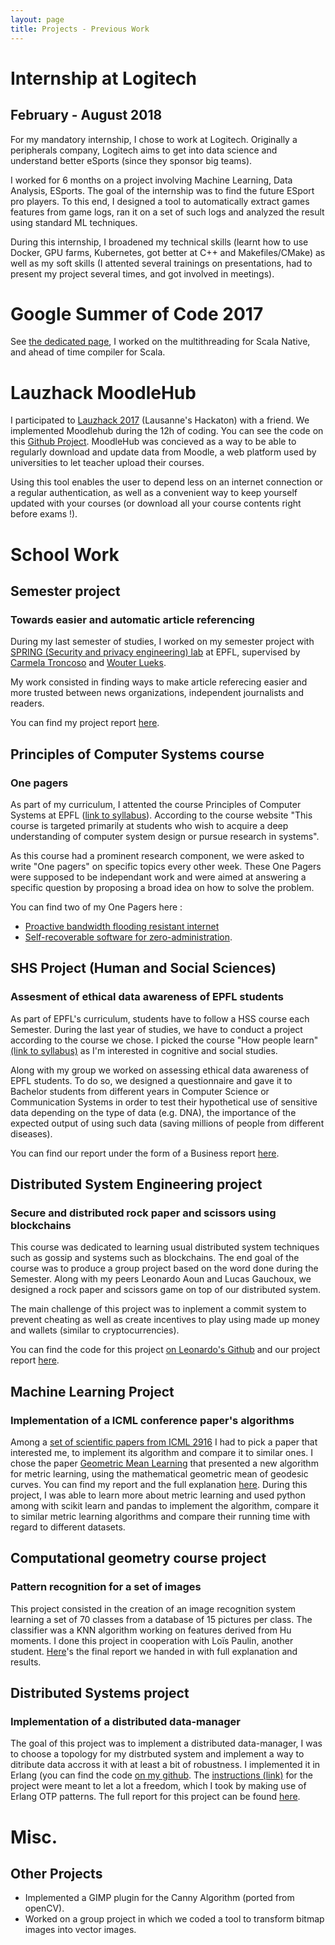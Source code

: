 ```yaml
---
layout: page
title: Projects - Previous Work
---
```


# Internship at Logitech
## February - August 2018

For my mandatory internship, I chose to work at Logitech. Originally a peripherals company, Logitech aims to get into data science and understand better eSports (since they sponsor big teams).

I worked for 6 months on a project involving Machine Learning, Data Analysis, ESports. The goal of the internship was to find the future ESport pro players. To this end, I designed a tool to automatically extract games features from game logs, ran it on a set of such logs and analyzed the result using standard ML techniques.

During this internship, I broadened my technical skills (learnt how to use Docker, GPU farms, Kubernetes, got better at C++ and Makefiles/CMake) as well as my soft skills (I attented several trainings on presentations, had to present my project several times, and got involved in meetings).

# Google Summer of Code 2017

See [the dedicated page](GSoC), I worked on the multithreading for Scala Native, and ahead of time compiler for Scala.

# Lauzhack MoodleHub

I participated to [Lauzhack 2017](http://lauzhack.com/) (Lausanne's Hackaton) with a friend. We implemented Moodlehub during the 12h of coding. You can see the code on this [Github Project](https://github.com/MoodleHub/MoodleHub). MoodleHub was concieved as a way to be able to regularly download and update data from Moodle, a web platform used by universities to let teacher upload their courses.

Using this tool enables the user to depend less on an internet connection or a regular authentication, as well as a convenient way to keep yourself updated with your courses (or download all your course contents right before exams !).

# School Work

## Semester project
### Towards easier and automatic article referencing

During my last semester of studies, I worked on my semester project with [SPRING (Security and privacy engineering) lab](https://www.epfl.ch/labs/spring/) at EPFL, supervised by [Carmela Troncoso](http://carmelatroncoso.com/) and [Wouter Lueks](https://wouterlueks.nl/).

My work consisted in finding ways to make article referecing easier and more trusted between news organizations, independent journalists and readers.

You can find my project report [here](Semester_Project/Semester_Project_Report.pdf).

## Principles of Computer Systems course
### One pagers 

As part of my curriculum, I attented the course Principles of Computer Systems at EPFL ([link to syllabus](https://dslab.epfl.ch/teaching/pocs/)). According to the course website "This course is targeted primarily at students who wish to acquire a deep understanding of computer system design or pursue research in systems". 

As this course had a prominent research component, we were asked to write "One pagers" on specific topics every other week. These One Pagers were supposed to be independant work and were aimed at answering a specific question by proposing a broad idea on how to solve the problem.

You can find two of my One Pagers here :
* [Proactive bandwidth flooding resistant internet](POCS/POCS_OP4.pdf)
* [Self-recoverable software for zero-administration](POCS/POCS_OP6.pdf).

## SHS Project (Human and Social Sciences)
### Assesment of ethical data awareness of EPFL students

As part of EPFL's curriculum, students have to follow a HSS course each Semester. During the last year of studies, we have to conduct a project according to the course we chose. I picked the course "How people learn" [(link to syllabus)](https://edu.epfl.ch/coursebook/en/how-people-learn-i-HUM-432?cb_cycle=bama_cyclemaster&cb_section=shs) as I'm interested in cognitive and social studies.

Along with my group we worked on assessing ethical data awareness of EPFL students. To do so, we designed a questionnaire and gave it to Bachelor students from different years in Computer Science or Communication Systems in order to test their hypothetical use of sensitive data depending on the type of data (e.g. DNA), the importance of the expected output of using such data (saving millions of people from different diseases).

You can find our report under the form of a Business report [here](SHS/Business_report_SHS.pdf).

## Distributed System Engineering project
### Secure and distributed rock paper and scissors using blockchains

This course was dedicated to learning usual distributed system techniques such as gossip and systems such as blockchains. The end goal of the course was to produce a group project based on the word done during the Semester.
Along with my peers Leonardo Aoun and Lucas Gauchoux, we designed a rock paper and scissors game on top of our distributed system.

The main challenge of this project was to inplement a commit system to prevent cheating as well as create incentives to play using made up money and wallets (similar to cryptocurrencies).

You can find the code for this project [on Leonardo's Github](https://github.com/aounleonardo/Rasp) and our project report [here](DSE/DSE_Project_Aoun_Gauchoux_Coudert.pdf).

## Machine Learning Project
### Implementation of a ICML conference paper's algorithms

Among a [set of scientific papers from ICML 2916](http://icml.cc/2016/?page_id=1839) I had to pick a paper that interested me, to implement its algorithm and compare it to similar ones. I chose the paper [Geometric Mean Learning](GMML.pdf) that presented a new algorithm for metric learning, using the mathematical geometric mean of geodesic curves. You can find my report and the full explanation [here](ML_project.pdf). During this project, I was able to learn more about metric learning and used python among with scikit learn and pandas to implement the algorithm, compare it to similar metric learning algorithms and compare their running time with regard to different datasets.

## Computational geometry course project
### Pattern recognition for a set of images

This project consisted in the creation of an image recognition system learning a set of 70 classes from a database of 15 pictures per class. The classifier was a KNN algorithm working on features derived from Hu moments. I done this project in cooperation with Loïs Paulin, another student. [Here](CGDI_report.pdf)'s the final report we handed in with full explanation and results.

## Distributed Systems project
### Implementation of a distributed data-manager

The goal of this project was to implement a distributed data-manager, I was to choose a topology for my distrbuted system and implement a way to ditribute data accross it with at least a bit of robustness. I implemented it in Erlang (you can find the code [on my github](https://github.com/Korf74/DS_Project). The [instructions (link)](DS_project.pdf) for the project were meant to let a lot a freedom, which I took by making use of Erlang OTP patterns. The full report for this project can be found [here](DS_report.pdf).


# Misc.
## Other Projects

* Implemented a GIMP plugin for the Canny Algorithm (ported from openCV).
* Worked on a group project in which we coded a tool to transform bitmap images into vector images.
